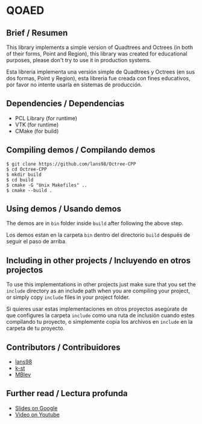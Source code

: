 # QOAED

## Brief / Resumen
This library implements a simple version of Quadtrees and Octrees (in both of their forms,
Point and Region), this library was created for educational purposes, please don't try to
use it in production systems.

Esta libreria implementa una versión simple de Quadtrees y Octrees (en sus dos formas,
Point y Region), esta libreria fue creada con fines educativos, por favor no intente
usarla en sistemas de producción.

## Dependencies / Dependencias
- PCL Library (for runtime)
- VTK (for runtime)
- CMake (for build)

## Compiling demos / Compilando demos
```
$ git clone https://github.com/lans98/Octree-CPP
$ cd Octree-CPP
$ mkdir build 
$ cd build 
$ cmake -G "Unix Makefiles" ..
$ cmake --build .
```

## Using demos / Usando demos
The demos are in `bin` folder inside `build` after following the above step.

Los demos estan en la carpeta `bin` dentro del directorio `build` después de seguir el
paso de arriba. 

## Including in other projects / Incluyendo en otros projectos
To use this implementations in other projects just make sure that you set the `include`
directory as an include path when you are compiling your project, or simply copy `include`
files in your project folder.

Si quieres usar estas implementaciones en otros proyectos asegúrate de que configures la
carpeta `include` como una ruta de inclusión cuando estes compilando tu proyecto, o
simplemente copia los archivos en `include` en la carpeta de tu proyecto.

## Contributors / Contribuidores
- [lans98](https://github.com/lans98)
- [k-st](https://github.com/k-st)
- [MBlev](https://github.com/MBlev)

## Further read / Lectura profunda
- [Slides on Google](https://docs.google.com/presentation/d/1YjIul8P9xd02vFztmL2MrrHZWiIlwffryJpgWpFVpxM/edit?usp=sharing)
- [Video on Youtube]()
